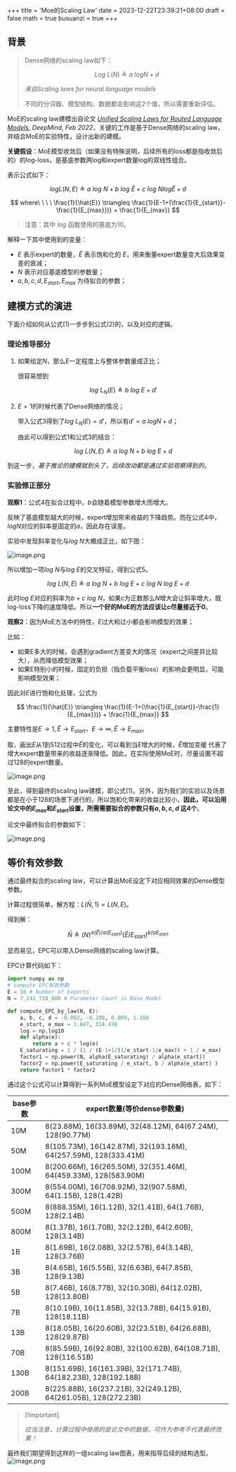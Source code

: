 +++
title = 'Moe的Scaling Law'
date = 2023-12-22T23:39:21+08:00
draft = false
math = true
busuanzi = true
+++

## 背景

> Dense网络的scaling law如下：
>
> $$
> Log\ \mathit{L}(N) \triangleq a\ log \mathit N + d \tag{1}
> $$
>
> *来自Scaling laws for neural language models*
>
> 不同的分词器、模型结构、数据都会影响这2个值，所以需要重新评估。

MoE的scaling law建模出自论文 *[Unified Scaling Laws for Routed Language Models](http://arxiv.org/abs/2202.01169), DeepMind, Feb 2022*，关键的工作是基于Dense网络的scaling law，并结合MoE的实验特性，设计出新的建模。

**关键假设**：MoE模型收敛后（如果没有特殊说明，后续所有的loss都是指收敛后的）的log-loss，是基底参数两log和expert数量log的双线性组合。

表示公式如下：

$$
log L(N, E)\triangleq a\ log\ N + b\ log\ \hat{E} + c\ log\ N log \hat{E} + d \tag{2}
$$

$$
where\ \ \ \ \frac{1}{\hat{E}} \triangleq \frac{1}{E-1+(\frac{1}{E_{start}}-\frac{1}{E_{max}})} + \frac{1}{E_{max}}
$$

> 注意：其中 $log$ 函数使用的基底为10。

解释一下其中使用到的变量：

*   $E$ 表示expert的数量，$\hat{E}$ 表示饱和化的 $E$，用来衡量expert数量变大后效果变差的衰减；
*   $N$ 表示对应基底模型的参数量；
*   $a,b,c,d,E_{start},E_{max}$ 为待拟合的参数；

## 建模方式的演进

下面介绍如何从公式(1)一步步到公式(2)的，以及对应的逻辑。

### 理论推导部分

1.  如果给定$N$，那么$E$一定程度上与整体参数量成正比；

    很容易想到

    $$
    log\ L_N(E)\triangleq b\ log\ E + d' \tag{3}
    $$

2.  $E=1$的时候代表了Dense网络的情况；

    带入公式3得到了$log\ L_N(E)= d'$，所以有$d'=a\ log \mathit N + d$；

    由此可以得到公式1和公式3的结合：

    $$
    log\ L(N,E)\triangleq a\ log\ N + b\ log\ E + d \tag{4}
    $$

到这一步，*基于推论的建模就到头了，后续改动都是通过实验观察得到的*。

### 实验修正部分

**观察1**：公式4在拟合过程中，$b$会随着模型参数增大而增大。

反映了基底模型越大的时候，expert增加带来收益的下降趋势。而在公式4中，$log N$对应的斜率是固定的$a$，因此存在误差。

实验中发现斜率变化与$log\ N$大概成正比，如下图：

![image.png](https://raw.githubusercontent.com/dawson-chen/picgo-repo/master/82e375f3d4d0464580f46a83fee8cb55%7Etplv-k3u1fbpfcp-jj-mark%3A0%3A0%3A0%3A0%3Aq75.png)


所以增加一项$log\ N$与$log\ E$的交叉特征，得到公式5。

$$
log\ L(N,E)\triangleq a\ log\ N + b\ log\ E + c\ log\ N\ log\ E + d \tag{5}
$$

此时$log\ E$对应的斜率为$b+c\ log\ N$，如果c为正数那么$N$增大会让斜率增大，既log-loss下降的速度降低。所以**一个好的MoE的方法应该让$c$尽量接近于0**。

**观察2**：因为MoE方法中的特性，$E$过大和过小都会影响模型的效果；

比如：

*   如果E多大的时候，会遇到gradient方差变大的情况（expert之间差异比较大），从而降低模型效果；
*   如果E特别小的时候，固定的负担（指负载平衡loss）的影响会更明显，可能影响模型效果；

因此对$E$进行饱和化处理，公式为

$$
\frac{1}{\hat{E}} \triangleq \frac{1}{E-1+(\frac{1}{E_{start}}-\frac{1}{E_{max}})} + \frac{1}{E_{max}}
$$

主要特性是$E\to1, \hat{E}\to E_{start}$，$E\to \infty, \hat{E}\to E_{max}$。

取，画出$E$从1到512过程中$\hat{E}$的变化，可以看到当$E$增大的时候，$\hat{E}$增加变缓 代表了增大expert数量带来的收益逐渐降低。因此，在实际使用MoE时，尽量设置不超过128的expert数量。


![image.png](https://raw.githubusercontent.com/dawson-chen/picgo-repo/master/f767228a691246a1ba332ed9209b5ff5%7Etplv-k3u1fbpfcp-jj-mark%3A0%3A0%3A0%3A0%3Aq75.png)

至此，得到最终的scaling law建模，即公式(1)。另外，因为我们的实验以及场景都是在小于128的场景下进行的，所以饱和化带来的收益比较小，**因此，可以沿用论文中的$E_{max}$和$E_{start}$设置，所需需要拟合的参数只有$a,b,c,d$ 这4个**。

论文中最终拟合的参数如下：


![image.png](https://raw.githubusercontent.com/dawson-chen/picgo-repo/master/d43dfe3a849a4d0e9b0919453cc85b3f%7Etplv-k3u1fbpfcp-jj-mark%3A0%3A0%3A0%3A0%3Aq75-20240424164718056.png)

## 等价有效参数

通过最终拟合的scaling law，可以计算出MoE设定下对应相同效果的Dense模型参数。

计算过程很简单，解方程：$L(\bar{N}, 1)=L(N, E)$。

得到解：

$$
\bar N \triangleq (N)^{\alpha(\hat{E})/\alpha(E_{start})} (\hat{E}/E_{start})^{b/\alpha{E_{start}}}
$$

显而易见，EPC可以带入Dense网络的scaling law计算。

EPC计算代码如下：

```python
import numpy as np
# compute EPC有效参数
E = 16 # Number of Experts
N = 7_241_728_000 # Parameter Count in Base Model

def compute_EPC_by_law(N, E):
    a, b, c, d = -0.082, -0.108, 0.009, 1.104
    e_start, e_max = 1.847, 314.478
    log = np.log10
    def alpha(e):
        return a + c * log(e)
    E_saturating = 1 / (1 / (E-1+1/(1/e_start-1/e_max)) + 1 / e_max)
    factor1 = np.power(N, alpha(E_saturating) / alpha(e_start))
    factor2 = np.power(E_saturating / e_start, b / alpha(e_start) )
    return factor1 * factor2 
```

通过这个公式可以计算得到一系列MoE模型设定下对应的Dense网络表，如下：

| base参数 | expert数量(等价dense参数量)                                            |
| ------ | --------------------------------------------------------------- |
| 10M    | 8(23.88M), 16(33.89M), 32(48.12M), 64(67.24M), 128(90.77M)      |
| 50M    | 8(105.73M), 16(142.87M), 32(193.16M), 64(257.59M), 128(333.41M) |
| 100M   | 8(200.66M), 16(265.50M), 32(351.46M), 64(459.33M), 128(583.90M) |
| 300M   | 8(554.00M), 16(708.92M), 32(907.58M), 64(1.15B), 128(1.42B)     |
| 500M   | 8(888.35M), 16(1.12B), 32(1.41B), 64(1.76B), 128(2.14B)         |
| 800M   | 8(1.37B), 16(1.70B), 32(2.12B), 64(2.60B), 128(3.14B)           |
| 1B     | 8(1.69B), 16(2.08B), 32(2.57B), 64(3.14B), 128(3.76B)           |
| 3B     | 8(4.65B), 16(5.55B), 32(6.63B), 64(7.85B), 128(9.13B)           |
| 5B     | 8(7.46B), 16(8.77B), 32(10.30B), 64(12.02B), 128(13.80B)        |
| 7B     | 8(10.19B), 16(11.85B), 32(13.78B), 64(15.91B), 128(18.11B)      |
| 13B    | 8(18.05B), 16(20.60B), 32(23.51B), 64(26.68B), 128(29.87B)      |
| 70B    | 8(85.59B), 16(92.80B), 32(100.62B), 64(108.71B), 128(116.51B)   |
| 130B   | 8(151.69B), 16(161.39B), 32(171.74B), 64(182.23B), 128(192.18B) |
| 200B   | 8(225.88B), 16(237.21B), 32(249.12B), 64(261.05B), 128(272.23B) |

> \[!important]
>
> *应当注意，计算过程中使用的是论文中的数据，可作为参考不代表最终效果！*

最终我们期望得到这样的一组scaling law图表，用来指导后续的结构选型。
![image.png](https://raw.githubusercontent.com/dawson-chen/picgo-repo/master/9117a4bce3d3488589c7380da05ac0cd%7Etplv-k3u1fbpfcp-jj-mark%3A0%3A0%3A0%3A0%3Aq75.png)